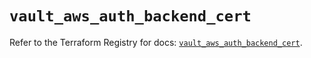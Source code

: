 # `vault_aws_auth_backend_cert`

Refer to the Terraform Registry for docs: [`vault_aws_auth_backend_cert`](https://registry.terraform.io/providers/hashicorp/vault/5.2.1/docs/resources/aws_auth_backend_cert).

